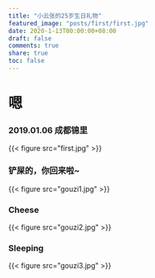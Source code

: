 ```yaml
---
title: "小云张的25岁生日礼物"
featured_image: "posts/first/first.jpg"
date: 2020-1-13T00:00:00+08:00
draft: false
comments: true
share: true  
toc: false
---
```



# 嗯

### 2019.01.06 成都锦里

{{< figure src="first.jpg" >}}

### 铲屎的，你回来啦~

{{< figure src="gouzi1.jpg" >}}

### Cheese
{{< figure src="gouzi2.jpg" >}}

### Sleeping
{{< figure src="gouzi3.jpg" >}}


